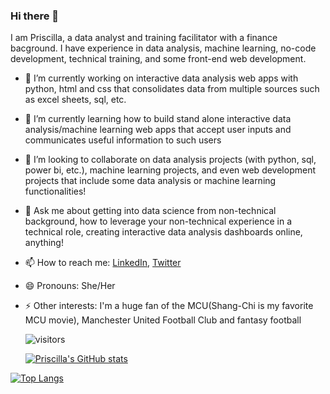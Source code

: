 ### Hi there 👋
I am Priscilla, a data analyst and training facilitator with a finance bacground. I have experience in data analysis, machine learning, no-code development, technical training, and some front-end web development. 


- 🔭 I’m currently working on interactive data analysis web apps with python, html and css that consolidates data from multiple sources such as excel sheets, sql, etc.
- 🌱 I’m currently learning how to build stand alone interactive data analysis/machine learning web apps that accept user inputs and communicates useful information to such users
- 👯 I’m looking to collaborate on data analysis projects (with python, sql, power bi, etc.), machine learning projects, and even web development projects that include some data analysis or machine learning functionalities!
- 💬 Ask me about getting into data science from non-technical background, how to leverage your non-technical experience in a technical role, creating interactive data analysis dashboards online, anything!
- 📫 How to reach me: [LinkedIn](https://www.linkedin.com/in/priscillabaah/), [Twitter](https://twitter.com/ofosua_x)
- 😄 Pronouns: She/Her
- ⚡ Other interests: I'm a huge fan of the MCU(Shang-Chi is my favorite MCU movie), Manchester United Football Club and fantasy football

  ![visitors](https://visitor-badge.glitch.me/badge?page_id=Priscilla-B&left_color=green&right_color=red)
  
  [![Priscilla's GitHub stats](https://github-readme-stats.vercel.app/api?username=Priscilla-B&count_private=true&show_icons=true&theme=gruvbox)](https://github.com/anuraghazra/github-readme-stats)

[![Top Langs](https://github-readme-stats.vercel.app/api/top-langs/?username=Priscilla-B&layout=compact)](https://github.com/anuraghazra/github-readme-stats)

